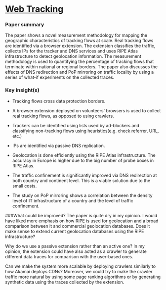 # [Web Tracking](http://laoutaris.info/wp-content/uploads/2018/09/imc18.pdf)

### Paper summary
The paper shows a novel measurement methodology for mapping the geographic characteristics of tracking flows at scale. Real tracking flows are identified via a browser extension. The extension classifies the traffic, collects IPs for the tracker and DNS services and uses RIPE Atlas infrastructure to detect geolocation information. The measurement methodology is used to quantifying the percentage of tracking flows that terminate within national or regional borders. The paper also discusses the effects of DNS redirection and PoP mirroring on traffic locality by using a series of what-if experiments on the collected traces.

### Key insight(s)
- Tracking flows cross data protection borders.

- A browser extension deployed on volunteers' browsers is used to collect real tracking flows, as opposed to using crawlers.

- Trackers can be identified using lists used by ad-blockers and classifying non-tracking flows using heuristics(e.g. check referrer, URL, etc.)

- IPs are identified via passive DNS replication.

- Geolocation is done efficiently using the RIPE Atlas infrastructure. The accuracy in Europe is higher due to the big number of probe boxes in RIPE Atlas.

- The traffic confinement is significantly improved via DNS redirection at both country and continent level. This is a viable solution due to the small costs.

- The study on PoP mirroring shows a correlation between
the density level of IT infrastructure of a country and the level of traffic confinement.

###What could be improved?
The paper is quite dry in my opinion. I would have liked more emphasis on how RIPE is used for geolocation and a broad comparison between it and commercial geolocation databases. Does it make sense to extend current geolocation databases using the RIPE infrastructure?

Why do we use a passive extension rather than an active one? In my opinion, the extension could have also acted as a crawler to generate different data traces for comparison with the user-based ones.

Can we make the system more scalable by deploying crawlers similarly to how Akamai deploys CDNs? Moreover, we could try to make the crawler traffic more natural by using some page ranking algorithms or by generating synthetic data using the traces collected by the extension.
